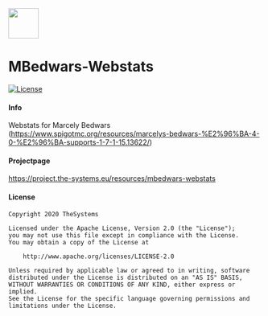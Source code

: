 <img src="https://the-systems.eu/images/favicons/apple-touch-icon.png" width="60px" />

# MBedwars-Webstats
[![License](https://img.shields.io/badge/License-Apache%202.0-blue.svg)](https://opensource.org/licenses/Apache-2.0)

#### Info

Webstats for Marcely Bedwars (https://www.spigotmc.org/resources/marcelys-bedwars-%E2%96%BA-4-0-%E2%96%BA-supports-1-7-1-15.13622/)

#### Projectpage

https://project.the-systems.eu/resources/mbedwars-webstats

#### License

    Copyright 2020 TheSystems
    
    Licensed under the Apache License, Version 2.0 (the "License");
    you may not use this file except in compliance with the License.
    You may obtain a copy of the License at
    
        http://www.apache.org/licenses/LICENSE-2.0
    
    Unless required by applicable law or agreed to in writing, software
    distributed under the License is distributed on an "AS IS" BASIS,
    WITHOUT WARRANTIES OR CONDITIONS OF ANY KIND, either express or implied.
    See the License for the specific language governing permissions and
    limitations under the License.
   
